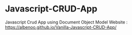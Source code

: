 # Javascript-CRUD-App
Javascript Crud App using Document Object Model
Website :
https://albenoo.github.io/Vanilla-Javascript-CRUD-App/

